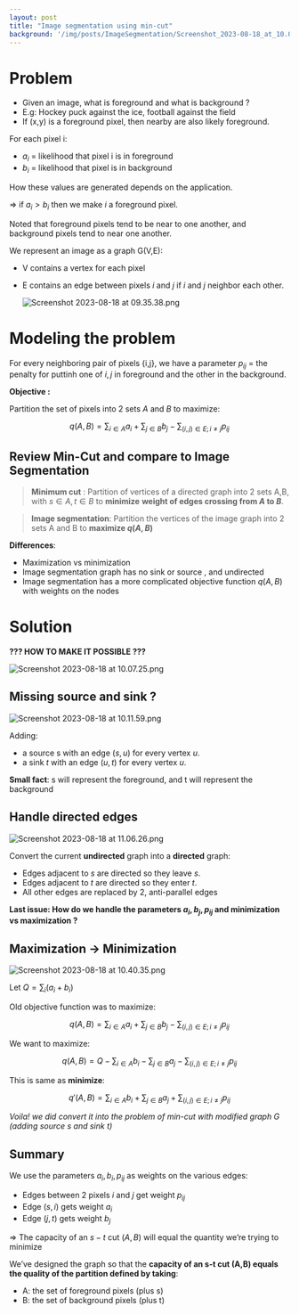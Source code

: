 ```yaml
---
layout: post
title: "Image segmentation using min-cut"
background: '/img/posts/ImageSegmentation/Screenshot_2023-08-18_at_10.07.25.png'
---
```


# Problem

- Given an image, what is foreground and what is background ?
- E.g: Hockey puck against the ice, football against the field
- If (x,y) is a foreground pixel, then nearby are also likely foreground.

For each pixel i:

- $a_i$ = likelihood that pixel i is in foreground
- $b_i$ = likelihood that pixel is in background

How these values are generated depends on the application.

⇒ if $a_i > b_i$ then we make $i$  a foreground pixel.

Noted that foreground pixels tend to be near to one another, and background pixels tend to near one another.

We represent an image as a graph G(V,E):

- V contains a vertex for each pixel
- E contains an edge between pixels $i$ and $j$ if $i$ and $j$ neighbor each other.
    
    ![Screenshot 2023-08-18 at 09.35.38.png](/img/posts/ImageSegmentation/Screenshot_2023-08-18_at_09.35.38.png)
    

# Modeling the problem

For every neighboring pair of pixels {i,j}, we have a parameter $p_{ij}$ = the penalty for puttinh one of $i,j$ in foreground and the other in the background.

**Objective :** 

Partition the set of pixels into 2 sets $A$ and $B$ to maximize:

$$
q(A,B) = \sum_{i\in A}a_i + \sum_{j\in B}b_j - \sum_{(i,j)\in E ; i≠j}p_{ij}
$$

## Review Min-Cut and compare to Image Segmentation

> **Minimum cut** :  Partition of vertices of a directed graph into 2 sets A,B, with $s\in A,t\in B$ to **minimize** **weight of edges  crossing from $A$ to $B$**.
> 

> **Image segmentation**: Partition the vertices of the image graph into 2 sets A and B to **maximize $q(A,B)$**
> 

**Differences**:

- Maximization vs minimization
- Image segmentation graph has no sink or source , and undirected
- Image segmentation has a more complicated objective function $q(A,B)$ with weights on the nodes

# Solution

**??? HOW TO MAKE IT POSSIBLE ???**

![Screenshot 2023-08-18 at 10.07.25.png](/img/posts/ImageSegmentation/Screenshot_2023-08-18_at_10.07.25.png)

## Missing source and sink ?

![Screenshot 2023-08-18 at 10.11.59.png](/img/posts/ImageSegmentation/Screenshot_2023-08-18_at_10.11.59.png)

Adding:

- a source s with an edge $(s,u)$ for  every vertex $u$.
- a sink $t$ with an edge $(u,t)$ for every vertex $u$.

**Small fact**: s will represent the foreground, and t will represent the background

## Handle directed edges

![Screenshot 2023-08-18 at 11.06.26.png](/img/posts/ImageSegmentation/Screenshot_2023-08-18_at_11.06.26.png)

Convert the current **undirected** graph into a **directed** graph:

- Edges adjacent to $s$ are directed so they leave $s$.
- Edges adjacent to $t$ are directed so they enter $t$.
- All other edges are replaced by 2, anti-parallel edges

**Last issue: How do we handle the parameters $a_i,b_j,p_{ij}$ and minimization vs maximization ?** 

## Maximization → Minimization

![Screenshot 2023-08-18 at 10.40.35.png](/img/posts/ImageSegmentation/Screenshot_2023-08-18_at_10.40.35.png)

Let $Q = \sum_i(a_i+b_i)$

Old objective function was to maximize:

$$
q(A,B)=\sum_{i\in A}a_i + \sum_{j \in B}b_j - \sum_{(i,j)\in E;i≠j} p_{ij}
$$

We want to maximize:

$$
q(A,B) = Q - \sum_{i\in A}b_i - \sum_{j\in B}a_j - \sum_{(i,j)\in E; i≠j}p_{ij}
$$

This is same as **minimize**:

$$
q'(A,B) = \sum_{i\in A} b_i + \sum_{j\in B} a_j + \sum_{(i,j)\in E;i≠j}p_{ij}
$$

*Voila! we did convert it into the problem of min-cut with modified graph G (adding source $s$ and sink $t$)*

## Summary

We use the parameters $a_i,b_i,p_{ij}$ as weights on the various edges:

- Edges between 2 pixels $i$ and $j$ get weight $p_{ij}$
- Edge $(s,i)$ gets weight $a_i$
- Edge $(j,t)$ gets weight $b_j$

⇒ The capacity of an $s-t$ cut $(A,B)$ will equal the quantity we’re trying to minimize

We’ve designed the graph so that the **capacity of an s-t cut (A,B) equals the quality of the partition defined by taking**:

- A: the set of foreground pixels (plus s)
- B: the set of background pixels (plus t)